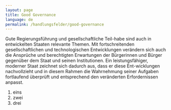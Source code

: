 ```yaml
---
layout: page
title: Good Governance
language: de
permalink: /handlungsfelder/good-governance
---
```


Gute Regierungsführung und gesellschaftliche Teil-habe sind auch in entwickelten Staaten relevante Themen. Mit fortschreitenden gesellschaftlichen und technologischen Entwicklungen verändern sich auch die Ansprüche und berechtigten Erwartungen der Bürgerinnen und Bürger gegenüber dem Staat und seinen Institutionen. Ein leistungsfähiger, moderner Staat zeichnet sich dadurch aus, dass er diese Ent-wicklungen nachvollzieht und in diesem Rahmen die Wahrnehmung seiner Aufgaben fortlaufend überprüft und entsprechend den veränderten Erfordernissen anpasst.

1. eins
2. zwei
3. drei
